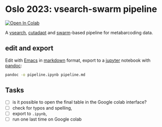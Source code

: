# Oslo 2023: vsearch-swarm pipeline

[![Open In
Colab](https://colab.research.google.com/assets/colab-badge.svg)](https://colab.research.google.com/github/frederic-mahe/BIO9905MERG1_vsearch_swarm_pipeline/blob/main/pipeline.ipynb)

A [vsearch](https://github.com/torognes/vsearch),
[cutadapt](https://cutadapt.readthedocs.io/en/stable/) and
[swarm](https://github.com/torognes/swarm)-based pipeline for
metabarcoding data.

## edit and export

Edit with [Emacs](https://www.gnu.org/software/emacs/) in
[markdown](https://jupyter-notebook.readthedocs.io/en/stable/examples/Notebook/Working%20With%20Markdown%20Cells.html)
format, export to a [jupyter](https://jupyter.org/) notebook with
[pandoc](https://pandoc.org):

``` bash
pandoc -o pipeline.ipynb pipeline.md
```

## Tasks

- [ ] is it possible to open the final table in the Google colab
      interface?
- [ ] check for typos and spelling,
- [ ] export to `.ipynb`,
- [ ] run one last time on Google colab
